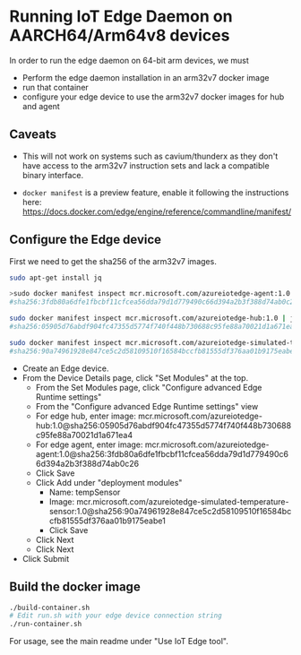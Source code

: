 # Running IoT Edge Daemon on AARCH64/Arm64v8 devices

In order to run the edge daemon on 64-bit arm devices, we must
- Perform the edge daemon installation in an arm32v7 docker image
- run that container
- configure your edge device to use the arm32v7 docker images for hub and agent

## Caveats

- This will not work on systems such as cavium/thunderx as they don't have access to the arm32v7 instruction sets and lack a compatible binary interface.

- `docker manifest` is a preview feature, enable it following the instructions here: https://docs.docker.com/edge/engine/reference/commandline/manifest/

## Configure the Edge device

First we need to get the sha256 of the arm32v7 images.

```bash
sudo apt-get install jq

>sudo docker manifest inspect mcr.microsoft.com/azureiotedge-agent:1.0 | jq '.manifests[] | select(.platform | select(.architecture=="arm")).digest'
#sha256:3fdb80a6dfe1fbcbf11cfcea56dda79d1d779490c66d394a2b3f388d74ab0c26

sudo docker manifest inspect mcr.microsoft.com/azureiotedge-hub:1.0 | jq '.manifests[] | select(.platform | select(.architecture=="arm")).digest'
#sha256:05905d76abdf904fc47355d5774f740f448b730688c95fe88a70021d1a671ea4

sudo docker manifest inspect mcr.microsoft.com/azureiotedge-simulated-temperature-sensor:1.0  | jq '.manifests[] | select(.platform | select(.architecture=="arm")).digest'
#sha256:90a74961928e847ce5c2d58109510f16584bccfb81555df376aa01b9175eabe1
```

- Create an Edge device.
- From the Device Details page, click "Set Modules" at the top.
    - From the Set Modules page, click "Configure advanced Edge Runtime settings"
    - From the "Configure advanced Edge Runtime settings" view
    - For edge hub, enter image: mcr.microsoft.com/azureiotedge-hub:1.0@sha256:05905d76abdf904fc47355d5774f740f448b730688c95fe88a70021d1a671ea4
    - For edge agent, enter image: mcr.microsoft.com/azureiotedge-agent:1.0@sha256:3fdb80a6dfe1fbcbf11cfcea56dda79d1d779490c66d394a2b3f388d74ab0c26
    - Click Save
    - Click Add under "deployment modules"
        - Name: tempSensor
        - Image: mcr.microsoft.com/azureiotedge-simulated-temperature-sensor:1.0@sha256:90a74961928e847ce5c2d58109510f16584bccfb81555df376aa01b9175eabe1
        - Click Save
    - Click Next
    - Click Next
- Click Submit

## Build the docker image

```bash
./build-container.sh
# Edit run.sh with your edge device connection string
./run-container.sh
```

For usage, see the main readme under "Use IoT Edge tool".
